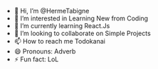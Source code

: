 - 👋 Hi, I’m @HermeTabigne
- 👀 I’m interested in Learning New from Coding
- 🌱 I’m currently learning React.Js
- 💞️ I’m looking to collaborate on Simple Projects
- 📫 How to reach me Todokanai
- 😄 Pronouns: Adverb
- ⚡ Fun fact: LoL
<!---
HermeTabigne/HermeTabigne is a ✨ special ✨ repository because its `README.md` (this file) appears on your GitHub profile.
You can click the Preview link to take a look at your changes.
--->
